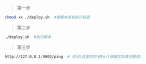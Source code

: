 > 第一步

```bash
chmod +x ./deploy.sh  #使脚本具有执行权限
```

> 第二步

```bash
./deploy.sh  #执行脚本
```

> 第三步

```bash
http://127.0.0.1:9002/ping  # 访问(这里的IP和Port根据实际情况更改)
```

